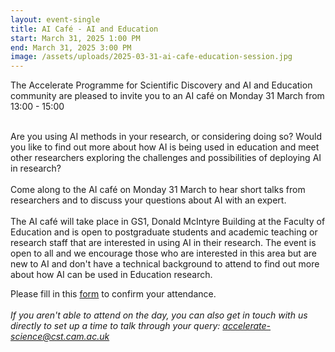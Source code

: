 ```yaml
---
layout: event-single
title: AI Café - AI and Education
start: March 31, 2025 1:00 PM
end: March 31, 2025 3:00 PM
image: /assets/uploads/2025-03-31-ai-cafe-education-session.jpg
---
```

The Accelerate Programme for Scientific Discovery and AI and Education community are pleased to invite you to an AI café on Monday 31 March from 13:00 - 15:00 

\
Are you using AI methods in your research, or considering doing so? Would you like to find out more about how AI is being used in education and meet other researchers exploring the challenges and possibilities of deploying AI in research?\
\
Come along to the AI café on Monday 31 March to hear short talks from researchers and to discuss your questions about AI with an expert.\
\
T﻿he AI café will take place in GS1, Donald McIntyre Building at the Faculty of Education and is open to postgraduate students and academic teaching or research staff that are interested in using AI in their research. The event is open to all and we encourage those who are interested in this area but are new to AI and don't have a technical background to attend to find out more about how AI can be used in Education research. 

P﻿lease fill in this [form](https://forms.office.com/Pages/ResponsePage.aspx?id=RQSlSfq9eUut41R7TzmG6SaVOxbmBOdAg9GzbnrB5IRUNFJTMEQzSTVUVERRTzdUT1ZGV1hTTFNOUi4u) to confirm your attendance. \
\
*If you aren't able to attend on the day, you can also get in touch with us directly to set up a time to talk through your query: accelerate-science@cst.cam.ac.uk*